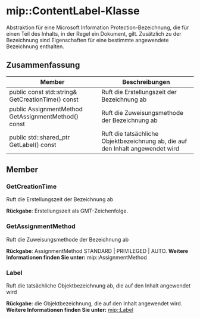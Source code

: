 # <a name="class-mipcontentlabel"></a>mip::ContentLabel-Klasse 
Abstraktion für eine Microsoft Information Protection-Bezeichnung, die für einen Teil des Inhalts, in der Regel ein Dokument, gilt.
Zusätzlich zu der Bezeichnung sind Eigenschaften für eine bestimmte angewendete Bezeichnung enthalten.
  
## <a name="summary"></a>Zusammenfassung
 Member                        | Beschreibungen                                
--------------------------------|---------------------------------------------
 public const std::string& GetCreationTime() const  |  Ruft die Erstellungszeit der Bezeichnung ab
 public AssignmentMethod GetAssignmentMethod() const  |  Ruft die Zuweisungsmethode der Bezeichnung ab
public std::shared_ptr<Label> GetLabel() const  |  Ruft die tatsächliche Objektbezeichnung ab, die auf den Inhalt angewendet wird
  
## <a name="members"></a>Member
  
### <a name="getcreationtime"></a>GetCreationTime
Ruft die Erstellungszeit der Bezeichnung ab

  
**Rückgabe**: Erstellungszeit als GMT-Zeichenfolge.
  
### <a name="getassignmentmethod"></a>GetAssignmentMethod
Ruft die Zuweisungsmethode der Bezeichnung ab

  
**Rückgabe**: AssignmentMethod STANDARD | PRIVILEGED | AUTO. 
**Weitere Informationen finden Sie unter:** mip::AssignmentMethod
  
### <a name="label"></a>Label
Ruft die tatsächliche Objektbezeichnung ab, die auf den Inhalt angewendet wird

  
**Rückgabe**: die Objektbezeichnung, die auf den Inhalt angewendet wird. 
**Weitere Informationen finden Sie unter:** [mip::Label](class_mip_label.md)